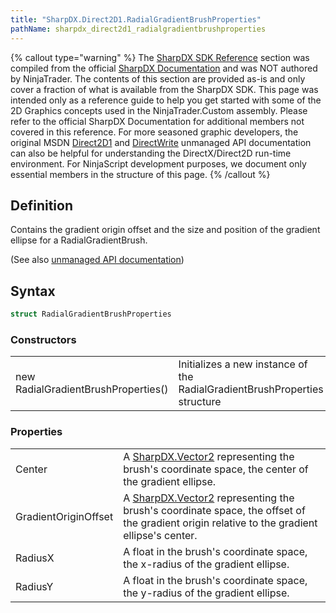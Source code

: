 ```yaml
---
title: "SharpDX.Direct2D1.RadialGradientBrushProperties"
pathName: sharpdx_direct2d1_radialgradientbrushproperties
---
```


{% callout type="warning" %}
The [SharpDX SDK Reference](sharpdx_sdk_reference) section was compiled from the official [SharpDX Documentation](http://sharpdx.org/) and was NOT authored by NinjaTrader. The contents of this section are provided as-is and only cover a fraction of what is available from the SharpDX SDK. This page was intended only as a reference guide to help you get started with some of the 2D Graphics concepts used in the NinjaTrader.Custom assembly. Please refer to the official SharpDX Documentation for additional members not covered in this reference. For more seasoned graphic developers, the original MSDN [Direct2D1](https://msdn.microsoft.com/en-us/library/windows/desktop/dd370990.aspx) and [DirectWrite](https://msdn.microsoft.com/en-us/library/windows/desktop/dd368038.aspx) unmanaged API documentation can also be helpful for understanding the DirectX/Direct2D run-time environment. For NinjaScript development purposes, we document only essential members in the structure of this page.
{% /callout %}

## Definition

Contains the gradient origin offset and the size and position of the gradient ellipse for a RadialGradientBrush.

(See also [unmanaged API documentation](http://msdn.microsoft.com/en-us/library/dd368149.aspx))

## Syntax

```csharp
struct RadialGradientBrushProperties
```

### Constructors

|  |  |
| --- | --- |
| new RadialGradientBrushProperties() | Initializes a new instance of the RadialGradientBrushProperties structure |

### Properties

|  |  |
| --- | --- |
| Center | A [SharpDX.Vector2](sharpdx_vector2) representing the brush's coordinate space, the center of the gradient ellipse. |
| GradientOriginOffset | A [SharpDX.Vector2](sharpdx_vector2) representing the brush's coordinate space, the offset of the gradient origin relative to the gradient ellipse's center. |
| RadiusX | A float in the brush's coordinate space, the x-radius of the gradient ellipse. |
| RadiusY | A float in the brush's coordinate space, the y-radius of the gradient ellipse. |
